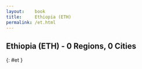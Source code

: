 ```yaml
---
layout:    book
title:     Ethiopia (ETH)
permalink: /et.html
---
```


## Ethiopia (ETH) - 0 Regions, 0 Cities
{: #et }






 
